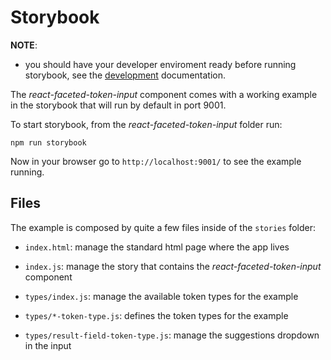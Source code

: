 # Storybook

**NOTE**:
* you should have your developer enviroment ready before running storybook, see the [development](development.md) documentation.

The *react-faceted-token-input* component comes with a working example in the storybook that will run
by default in port 9001.

To start storybook, from the *react-faceted-token-input* folder run:

    npm run storybook

Now in your browser go to `http://localhost:9001/` to see the example running.

## Files

The example is composed by quite a few files inside of the `stories` folder:

* `index.html`: manage the standard html page where the app lives

* `index.js`: manage the story that contains the *react-faceted-token-input* component

* `types/index.js`: manage the available token types for the example

* `types/*-token-type.js`: defines the token types for the example

* `types/result-field-token-type.js`: manage the suggestions dropdown in the
  input
